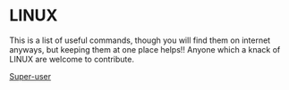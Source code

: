 # LINUX
This is a list of useful commands, though you will find them on internet anyways, but keeping them at one place helps!!
Anyone which a knack of LINUX are welcome to contribute.

[Super-user](https://github.com/dilbwagsingh/LINUX/blob/master/superuser.jpg)